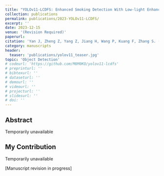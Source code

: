 ```yaml
---
title: "YOLOv11-LCDFS: Enhanced Smoking Detection With Low-light Enhancement"
collection: publications
permalink: publications/2023-YOLOv11-LCDFS/
excerpt: ''
date: 2023-12-15
venue: '(Revision Required)'
paperurl: 
citation: 'Yan J, Zheng Z, Yang Z, Jiang H, Wang P, Kuang F, Zhang S. (2023). &quot;YOLOv11-LCDFS: Enhanced Smoking Detection With Low-light Enhancement.&quot; <i></i> (Revision Required).'
category: manuscripts
header:
  teaser: 'publications/yolov11_teaser.jpg'
topic: 'Object Detection'
# codeurl: 'https://github.com/M0M0KO/yolov11-lcdfs'
# preprinturl: ''
# bibtexurl: ''
# dataseturl: ''
# demourl: ''
# videourl: ''
# projecturl: ''
# slidesurl: ''
# doi: ''
---
```


## Abstract

Temporarily unavailable

## My Contribution

Temporarily unavailable

[Manuscript revision in progress] 